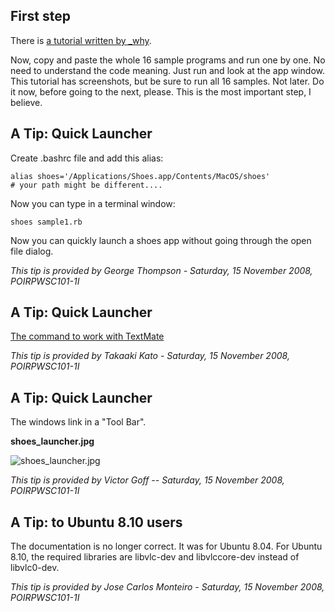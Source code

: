 First step
----------

There is [a tutorial written by _why](http://shoooes.net/tutorial/).

Now, copy and paste the whole 16 sample programs and run one by one. No need to understand the code meaning. Just run and look at the app window. This tutorial has screenshots, but be sure to run all 16 samples. Not later. Do it now, before going to the next, please. This is the most important step, I believe.


A Tip: Quick Launcher
---------------------
Create .bashrc file and add this alias:

	alias shoes='/Applications/Shoes.app/Contents/MacOS/shoes'
	# your path might be different....

Now you can type in a terminal window:

	shoes sample1.rb

Now you can quickly launch a shoes app without going through the open file dialog.

*This tip is provided by George Thompson - Saturday, 15 November 2008, POIRPWSC101-1I*


A Tip: Quick Launcher
---------------------
[The command to work with TextMate](http://samuraicoder.net/shoes.mov)

*This tip is provided by Takaaki Kato - Saturday, 15 November 2008, POIRPWSC101-1I*


A Tip: Quick Launcher
---------------------
The windows link in a "Tool Bar".

**shoes_launcher.jpg**

![shoes_launcher.jpg](http://www.rin-shun.com/rubylearning/shoes/shoes_tutorial_html/images/shoes_launcher.jpg) <!-- patch -->

*This tip is provided by Victor Goff -- Saturday, 15 November 2008, POIRPWSC101-1I*


A Tip: to Ubuntu 8.10 users
---------------------------
The documentation is no longer correct. It was for Ubuntu 8.04.
For Ubuntu 8.10, the required libraries are libvlc-dev and libvlccore-dev instead of libvlc0-dev.

*This tip is provided by Jose Carlos Monteiro - Saturday, 15 November 2008, POIRPWSC101-1I*
